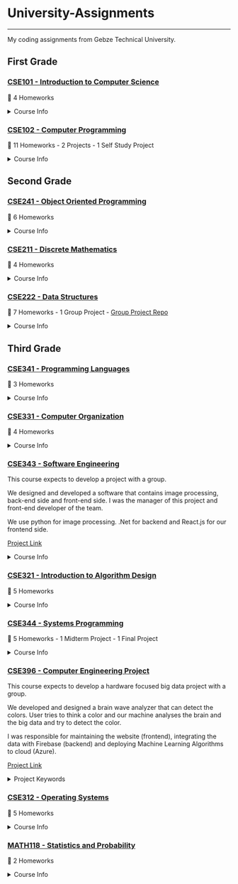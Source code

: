 # University-Assignments

---

My coding assignments from Gebze Technical University.

## First Grade

### [CSE101 - Introduction to Computer Science](https://github.com/muhammedogz/University-Assignments/tree/main/CSE101%20-%20Introduction%20to%20Computer%20Science)

🏁 4 Homeworks

<details>
  <summary>Course Info</summary>
  
- Teaches fundamental of Computer Science
- Introduces fields of Computer Science
- Introduces to programing with C and Arduino

</details>

### [CSE102 - Computer Programming](https://github.com/muhammedogz/University-Assignments/tree/main/CSE102%20-%20Computer%20Programming)

🏁 11 Homeworks - 2 Projects - 1 Self Study Project

<details>
  <summary>Course Info</summary>
  
- Teaches Intermediate C Programing
  - Functions
  - Arrays - Linked List - Data Structures
  - Parameters/Arguments
  - Pointers

</details>

## Second Grade

### [CSE241 - Object Oriented Programming](https://github.com/muhammedogz/University-Assignments/tree/main/CSE241%20-%20Object%20Oriented%20Programming)

🏁 6 Homeworks

<details>
  <summary>Course Info</summary>
  
- Teaches Advance OOP Principles with C++ and Java
  - Inheritance
  - Polymorphism
  - Abstraction
  - Encapsulation

</details>

### [CSE211 - Discrete Mathematics](https://github.com/muhammedogz/GTU-University-Assignments/tree/main/CSE211%20-%20Discrete%20Mathematics)

🏁 4 Homeworks

<details>
  <summary>Course Info</summary>
  
- Teaches Discrete Mathematics in Computer Science
- Provides an essential foundation for virtually area of computer science

</details>

### [CSE222 - Data Structures](https://github.com/muhammedogz/University-Assignments/tree/main/CSE222%20-%20Data%20Structures)

🏁 7 Homeworks - 1 Group Project - [Group Project Repo](https://github.com/CSE222-Project-Group-1/Human-Resources-Company)

<details>
  <summary>Course Info</summary>
  
- Teaches Advance Data Structure
  - Lists
  - Trees
  - Graphs

</details>

## Third Grade

### [CSE341 - Programming Languages](https://github.com/muhammedogz/GTU-University-Assignments/tree/main/CSE341%20-%20Programming%20Languages)

🏁 3 Homeworks

<details>
  <summary>Course Info</summary>

- Teach Compiler Design and Compiler Construction
  - Lexical Analysis
  - Syntax Analysis
  - Flex/Lex
  - Bison/Yacc
  - Lexer
  - Interpreter
  - Lisp
  - Prolog

</details>

### [CSE331 - Computer Organization](https://github.com/muhammedogz/GTU-University-Assignments/tree/main/CSE331%20-%20Computer%20Organization)

🏁 4 Homeworks

<details>
  <summary>Course Info</summary>

- Teach Computer Architecture and Hardware Design.
  - CPU Analysis
  - Assembly (MIPS)
  - Verilog
  - Alu Design
  - Processor Design

</details>

### [CSE343 - Software Engineering](https://github.com/muhammedogz/GTU-University-Assignments/tree/master/CSE343%20-%20Software%20Engineering)

This course expects to develop a project with a group.

We designed and developed a software that contains image processing, back-end side and front-end side. I was the manager of this project and front-end developer of the team.

We use python for image processing. .Net for backend and React.js for our frontend side.

[Project Link](https://github.com/Penguin-Invasion/School-Service-System)

<details>
  <summary>Course Info</summary>

This course also teach software engineering principles.

- Agile
- Scrum
- Test Driven Development
- Managing software teams and projects

</details>

### [CSE321 - Introduction to Algorithm Design](https://github.com/muhammedogz/GTU-University-Assignments/tree/master/CSE321%20-%20Introduction%20to%20Algorithm%20Design)

🏁 5 Homeworks

<details>
  <summary>Course Info</summary>

Gives some algorithmic problems and expects to solve them with Python.

- Teach How to Compute Algorithm Complexity and How To Design Algorithms
  - Big O Notation
  - Dynamic Programming
  - Recurrence Relation
  - Decrease and Conquer
  - Divide and Conquer

</details>

### [CSE344 - Systems Programming](https://github.com/muhammedogz/GTU-University-Assignments/tree/master/CSE344%20-%20Systems%20Programming)

🏁 5 Homeworks - 1 Midterm Project - 1 Final Project

<details>
  <summary>Course Info</summary>

- Teaches System Programming with C
  - Processes
  - Threads
  - Files
  - Filesystems
  - Socket Programming

</details>

### [CSE396 - Computer Engineering Project](https://github.com/Ikbal-Tech)

This course expects to develop a hardware focused big data project with a group.

We developed and designed a brain wave analyzer that can detect the colors. User tries to think a color and our machine analyses the brain and the big data and try to detect the color.

I was responsible for maintaining the website (frontend), integrating the data with Firebase (backend) and deploying Machine Learning Algorithms to cloud (Azure).

[Project Link](https://github.com/Ikbal-Tech)

<details>
  <summary>Project Keywords</summary>

There were several things in this project.

- Mobile Development: Flutter
- Hardware Equipment: Arduino (We use arduino instead of designing our own hardware since we need more pins and it would be hard to design)
- Machine Learning: Python (Tensorflow)
- Database Management: Firebase
- Cloud: Azure
- Web Development: ReactJS (NextJS) - MUI

</details>

### [CSE312 - Operating Systems](https://github.com/muhammedogz/GTU-University-Assignments/tree/master/CSE312%20-%20Operating%20Systems)

🏁 5 Homeworks

<details>
  <summary>Course Info</summary>

This course aim is to show how operating system works.
Also gives homeworks based on building operating systems and file systems from scratch

- Teach Operating Systems
  - Process Scheduling
  - Memory Management
  - File System
  - Networking
  - Multithreading
  - Threads

</details>

### [MATH118 - Statistics and Probability](https://github.com/muhammedogz/University-Assignments/tree/main/MATH118%20-%20Statistics%20and%20Probability/)

🏁 2 Homeworks

<details>
  <summary>Course Info</summary>

- Teaches Statistics and Probability with real world examples
  - I Used python and C++ for homeworks.

</details>
